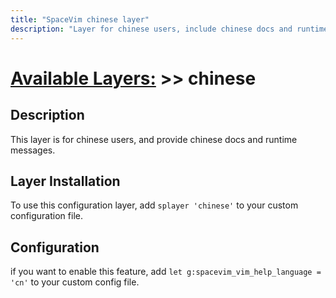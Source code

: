 ```yaml
---
title: "SpaceVim chinese layer"
description: "Layer for chinese users, include chinese docs and runtime messages"
---
```


# [Available Layers:](../) >> chinese

## Description

This layer is for chinese users, and provide chinese docs and runtime messages.

## Layer Installation

To use this configuration layer, add `splayer 'chinese'` to your custom configuration file.

## Configuration

if you want to enable this feature, add `let g:spacevim_vim_help_language = 'cn'` to your custom config file.
